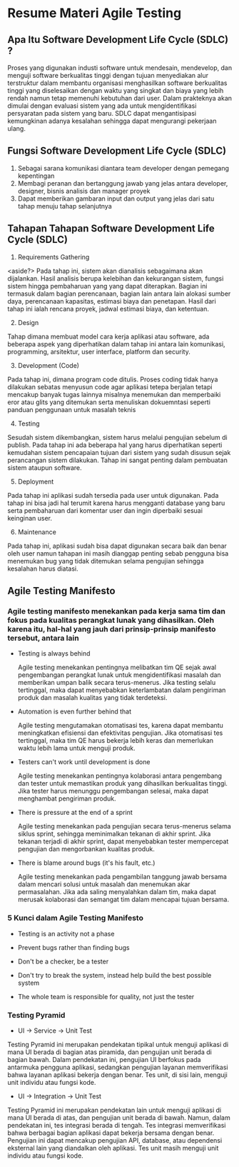 # Resume Materi Agile Testing

## Apa Itu Software Development Life Cycle (SDLC) ?

Proses yang digunakan industi software untuk mendesain, mendevelop, dan menguji software berkualitas tinggi dengan tujuan menyediakan alur terstruktur dalam membantu organisasi menghasilkan software berkualitas tinggi yang diselesaikan dengan waktu yang singkat dan biaya yang lebih rendah namun tetap memenuhi kebutuhan dari user. Dalam prakteknya akan dimulai dengan evaluasi sistem yang ada untuk mengidentifikasi persyaratan pada sistem yang baru. SDLC dapat mengantisipasi kemungkinan adanya kesalahan sehingga dapat mengurangi pekerjaan ulang. 

## Fungsi Software Development Life Cycle (SDLC)

1.  Sebagai sarana komunikasi diantara team developer dengan pemegang kepentingan 
1.  Membagi peranan dan bertanggung jawab yang jelas antara developer, designer, bisnis analisis dan manager proyek
1.  Dapat memberikan gambaran input dan output yang jelas dari satu tahap menuju tahap selanjutnya  

## Tahapan Tahapan Software Development Life Cycle (SDLC)

1.  Requirements Gathering

<aside?>
Pada tahap ini, sistem akan dianalisis sebagaimana akan dijalankan. Hasil analisis berupa kelebihan dan kekurangan sistem, fungsi sistem hingga pembaharuan yang yang dapat diterapkan. Bagian ini termasuk dalam bagian perencanaan, bagian lain antara lain alokasi sumber daya, perencanaan kapasitas, estimasi biaya dan penetapan. Hasil dari tahap ini ialah rencana proyek, jadwal estimasi biaya, dan ketentuan.
</aside>

2.  Design

<aside>
Tahap dimana membuat model cara kerja aplikasi atau software, ada beberapa aspek yang diperhatikan dalam tahap ini antara lain komunikasi, programming, arsitektur, user interface, platform dan security. 
</aside>

3.  Development (Code)

<aside>
Pada tahap ini, dimana program code ditulis. Proses coding tidak hanya dilakukan sebatas menyusun code agar aplikasi tetepa berjalan tetapi mencakup banyak tugas lainnya misalnya menemukan dan memperbaiki eror atau glits yang ditemukan serta menuliskan dokuemntasi seperti panduan penggunaan untuk masalah teknis 
</aside>

4.  Testing

<aside>
Sesudah sistem dikembangkan, sistem harus melalui pengujian sebelum di publish. Pada tahap ini ada beberapa hal yang harus diperhatikan seperti kemudahan sistem pencapaian tujuan dari sistem yang sudah disusun sejak perancangan sistem dilakukan. Tahap ini sangat penting dalam pembuatan sistem ataupun software.
</aside>

5.  Deployment

<aside>
Pada tahap ini aplikasi sudah tersedia pada user untuk digunakan. Pada tahap ini bisa jadi hal terumit karena harus mengganti database yang baru serta pembaharuan dari komentar user dan ingin diperbaiki sesuai keinginan user.
</aside>

6.  Maintenance

<aside>
Pada tahap ini, aplikasi sudah bisa dapat digunakan secara baik dan benar oleh user namun tahapan ini masih dianggap penting sebab pengguna bisa menemukan bug yang tidak ditemukan selama pengujian sehingga kesalahan harus diatasi.
</aside>

## Agile Testing Manifesto

### Agile testing manifesto menekankan pada kerja sama tim dan fokus pada kualitas perangkat lunak yang dihasilkan. Oleh karena itu, hal-hal yang jauh dari prinsip-prinsip manifesto tersebut, antara lain

- Testing is always behind
  
  Agile testing menekankan pentingnya melibatkan tim QE sejak awal pengembangan perangkat lunak untuk mengidentifikasi masalah dan memberikan umpan balik secara terus-menerus. Jika testing selalu tertinggal, maka dapat menyebabkan keterlambatan dalam pengiriman produk dan masalah kualitas yang tidak terdeteksi.

- Automation is even further behind that
 
  Agile testing mengutamakan otomatisasi tes, karena dapat membantu meningkatkan efisiensi dan efektivitas pengujian. Jika otomatisasi tes tertinggal, maka tim QE harus bekerja lebih keras dan memerlukan waktu lebih lama untuk menguji produk.

- Testers can't work until development is done

  Agile testing menekankan pentingnya kolaborasi antara pengembang dan tester untuk memastikan produk yang dihasilkan berkualitas tinggi. Jika tester harus menunggu pengembangan selesai, maka dapat menghambat pengiriman produk.

- There is pressure at the end of a sprint
  
  Agile testing menekankan pada pengujian secara terus-menerus selama siklus sprint, sehingga meminimalkan tekanan di akhir sprint. Jika tekanan terjadi di akhir sprint, dapat menyebabkan tester mempercepat pengujian dan mengorbankan kualitas produk.

- There is blame around bugs (it's his fault, etc.)
  
  Agile testing menekankan pada pengambilan tanggung jawab bersama dalam mencari solusi untuk masalah dan menemukan akar permasalahan. Jika ada saling menyalahkan dalam tim, maka dapat merusak kolaborasi dan semangat tim dalam mencapai tujuan bersama.
  
### 5 Kunci dalam Agile Testing Manifesto
  
  - Testing is an activity not a phase 
  
  - Prevent bugs rather than finding bugs 

  - Don't be a checker, be a tester
  
  - Don't try to break the system, instead help build the best possible system 

  - The whole team is responsible for quality, not just the tester 
  
### Testing Pyramid
  
  - UI -> Service -> Unit Test 
  
  Testing Pyramid ini merupakan pendekatan tipikal untuk menguji aplikasi di mana UI berada di bagian atas piramida, dan pengujian unit berada di bagian     bawah. Dalam pendekatan ini, pengujian UI berfokus pada antarmuka pengguna aplikasi, sedangkan pengujian layanan memverifikasi bahwa layanan aplikasi       bekerja dengan benar. Tes unit, di sisi lain, menguji unit individu atau fungsi kode.
  
  - UI -> Integration -> Unit Test
  
  Testing Pyramid ini merupakan pendekatan lain untuk menguji aplikasi di mana UI berada di atas, dan pengujian unit berada di bawah. Namun, dalam           pendekatan ini, tes integrasi berada di tengah. Tes integrasi memverifikasi bahwa berbagai bagian aplikasi dapat bekerja bersama dengan benar. Pengujian   ini dapat mencakup pengujian API, database, atau dependensi eksternal lain yang diandalkan oleh aplikasi. Tes unit masih menguji unit individu atau fungsi kode.